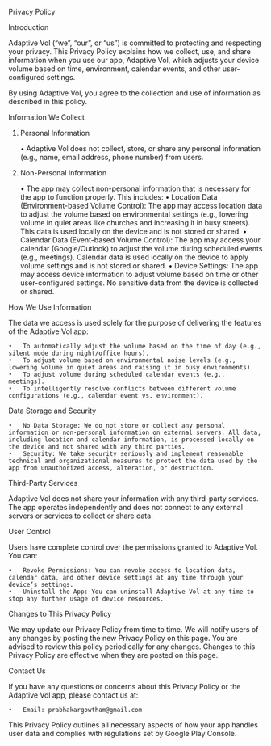 Privacy Policy

Introduction

Adaptive Vol (“we”, “our”, or “us”) is committed to protecting and respecting your privacy. This Privacy Policy explains how we collect, use, and share information when you use our app, Adaptive Vol, which adjusts your device volume based on time, environment, calendar events, and other user-configured settings.

By using Adaptive Vol, you agree to the collection and use of information as described in this policy.

Information We Collect

1. Personal Information

	•	Adaptive Vol does not collect, store, or share any personal information (e.g., name, email address, phone number) from users.

2. Non-Personal Information

	•	The app may collect non-personal information that is necessary for the app to function properly. This includes:
	•	Location Data (Environment-based Volume Control): The app may access location data to adjust the volume based on environmental settings (e.g., lowering volume in quiet areas like churches and increasing it in busy streets). This data is used locally on the device and is not stored or shared.
	•	Calendar Data (Event-based Volume Control): The app may access your calendar (Google/Outlook) to adjust the volume during scheduled events (e.g., meetings). Calendar data is used locally on the device to apply volume settings and is not stored or shared.
	•	Device Settings: The app may access device information to adjust volume based on time or other user-configured settings. No sensitive data from the device is collected or shared.

How We Use Information

The data we access is used solely for the purpose of delivering the features of the Adaptive Vol app:

	•	To automatically adjust the volume based on the time of day (e.g., silent mode during night/office hours).
	•	To adjust volume based on environmental noise levels (e.g., lowering volume in quiet areas and raising it in busy environments).
	•	To adjust volume during scheduled calendar events (e.g., meetings).
	•	To intelligently resolve conflicts between different volume configurations (e.g., calendar event vs. environment).

Data Storage and Security

	•	No Data Storage: We do not store or collect any personal information or non-personal information on external servers. All data, including location and calendar information, is processed locally on the device and not shared with any third parties.
	•	Security: We take security seriously and implement reasonable technical and organizational measures to protect the data used by the app from unauthorized access, alteration, or destruction.

Third-Party Services

Adaptive Vol does not share your information with any third-party services. The app operates independently and does not connect to any external servers or services to collect or share data.

User Control

Users have complete control over the permissions granted to Adaptive Vol. You can:

	•	Revoke Permissions: You can revoke access to location data, calendar data, and other device settings at any time through your device’s settings.
	•	Uninstall the App: You can uninstall Adaptive Vol at any time to stop any further usage of device resources.

Changes to This Privacy Policy

We may update our Privacy Policy from time to time. We will notify users of any changes by posting the new Privacy Policy on this page. You are advised to review this policy periodically for any changes. Changes to this Privacy Policy are effective when they are posted on this page.

Contact Us

If you have any questions or concerns about this Privacy Policy or the Adaptive Vol app, please contact us at:

	•	Email: prabhakargowtham@gmail.com

This Privacy Policy outlines all necessary aspects of how your app handles user data and complies with regulations set by Google Play Console.
